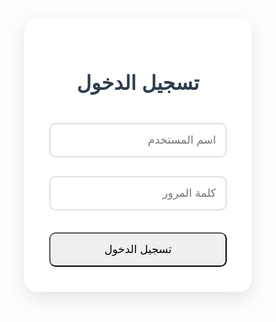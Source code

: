 
<!DOCTYPE html>
<html lang="ar" dir="rtl">
<head>
  <meta charset="UTF-8">
  <meta name="viewport" content="width=device-width, initial-scale=1.0">
  <title>نظام إدارة العملاء</title>
  <link rel="stylesheet" href="https://cdnjs.cloudflare.com/ajax/libs/font-awesome/6.0.0/css/all.min.css">
  <style>
    /* جميع الأنماط السابقة مع إضافة تحسينات */
    * {
      margin: 0;
      padding: 0;
      box-sizing: border-box;
      font-family: 'Arial', sans-serif;
    }

    body {
      background: linear-gradient(135deg, #f8f9fa, #e9ecef);
      min-height: 100vh;
    }

    .container {
      max-width: 1200px;
      margin: 0 auto;
      padding: 20px;
    }

    /* تحسينات واجهة تسجيل الدخول */
    .login-card {
      max-width: 500px;
      margin: 50px auto;
      background: #fff;
      border-radius: 20px;
      box-shadow: 0 10px 30px rgba(0,0,0,0.1);
      padding: 40px;
    }

    .login-card h2 {
      text-align: center;
      color: #2c3e50;
      margin-bottom: 30px;
      font-size: 2rem;
    }

    .login-form input {
      width: 100%;
      padding: 15px;
      margin: 15px 0;
      border: 2px solid #e0e0e0;
      border-radius: 10px;
      font-size: 1.1rem;
      transition: all 0.3s ease;
    }

    .login-form input:focus {
      border-color: #3498db;
      box-shadow: 0 0 8px rgba(52,152,219,0.2);
      outline: none;
    }

    /* تحسينات الأزرار */
    .btn {
      width: 100%;
      padding: 15px;
      font-size: 1.1rem;
      border-radius: 10px;
      margin-top: 20px;
      transition: transform 0.3s, box-shadow 0.3s;
    }

    .btn:hover {
      transform: translateY(-2px);
      box-shadow: 0 5px 15px rgba(0,0,0,0.2);
    }

    /* تحسينات النوافذ المنبثقة */
    .modal-content {
      background: #fff;
      padding: 30px;
      border-radius: 15px;
      box-shadow: 0 10px 40px rgba(0,0,0,0.2);
    }

    /* إضافة مؤشر التحميل */
    .loader {
      border: 4px solid #f3f3f3;
      border-top: 4px solid #3498db;
      border-radius: 50%;
      width: 40px;
      height: 40px;
      animation: spin 1s linear infinite;
      margin: 20px auto;
      display: none;
    }

    @keyframes spin {
      0% { transform: rotate(0deg); }
      100% { transform: rotate(360deg); }
    }

    /* بقية الأنماط كما هي مع تعديلات بسيطة */
    /* ... */
  </style>
</head>
<body>

<!-- واجهة تسجيل الدخول -->
<div id="login-section" class="container">
  <div class="card login-card">
    <h2><i class="fas fa-sign-in-alt"></i> تسجيل الدخول</h2>
    <form id="login-form" class="login-form">
      <input type="text" id="login-username" placeholder="اسم المستخدم" required>
      <input type="password" id="login-password" placeholder="كلمة المرور" required>
      <div id="login-error" class="error"></div>
      <button type="submit" class="btn btn-upgrade">
        <span class="button-text">تسجيل الدخول</span>
        <div class="loader" id="login-loader"></div>
      </button>
    </form>
  </div>
</div>

<!-- بقية الصفحة كما هي -->
<script>
  const API_BASE_URL = "http://88.218.78.67/app";
  
  async function handleLogin(e) {
    e.preventDefault();
    const form = e.target;
    const loader = document.getElementById('login-loader');
    const errorElement = document.getElementById('login-error');
    const buttonText = form.querySelector('.button-text');

    loader.style.display = 'inline-block';
    buttonText.style.display = 'none';
    errorElement.textContent = '';

    try {
      const response = await fetch(API_BASE_URL + '/login', {
        method: "POST",
        mode: 'cors',
        headers: { 
          "Content-Type": "application/x-www-form-urlencoded",
          "adv_auth": "d2fbcf3996fe634c19b0222ee027d410",
          "System-ID": "7720",
          "Origin": window.location.origin
        },
        body: new URLSearchParams({
          username: document.getElementById('login-username').value.trim(),
          password: document.getElementById('login-password').value.trim(),
          system_id: "7720"
        })
      });

      const data = await response.json();

      if (!response.ok || data.error) {
        throw new Error(data.message || 'خطأ في المصادقة (403) - تأكد من البيانات');
      }

      localStorage.setItem('userData', JSON.stringify(data.account));
      window.location.href = '#client-section';

    } catch (error) {
      errorElement.textContent = error.message;
      console.error('Error:', error);
    } finally {
      loader.style.display = 'none';
      buttonText.style.display = 'inline-block';
    }
  }

  document.getElementById("login-form").addEventListener("submit", handleLogin);
</script>

</body>
</html>

